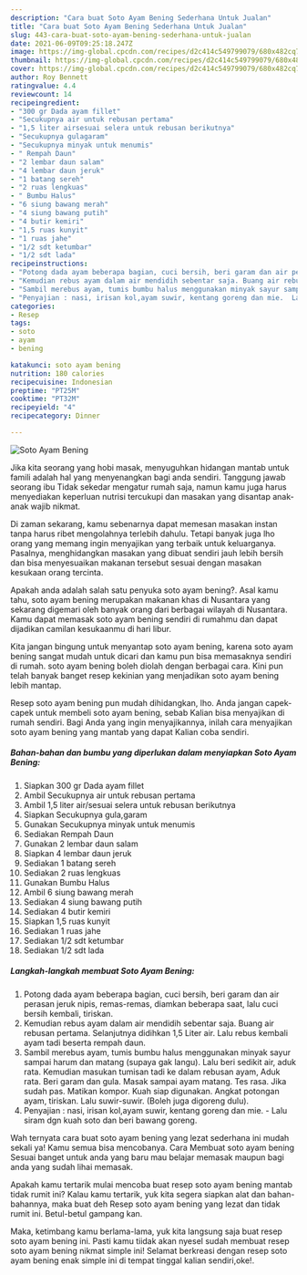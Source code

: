 ```yaml
---
description: "Cara buat Soto Ayam Bening Sederhana Untuk Jualan"
title: "Cara buat Soto Ayam Bening Sederhana Untuk Jualan"
slug: 443-cara-buat-soto-ayam-bening-sederhana-untuk-jualan
date: 2021-06-09T09:25:18.247Z
image: https://img-global.cpcdn.com/recipes/d2c414c549799079/680x482cq70/soto-ayam-bening-foto-resep-utama.jpg
thumbnail: https://img-global.cpcdn.com/recipes/d2c414c549799079/680x482cq70/soto-ayam-bening-foto-resep-utama.jpg
cover: https://img-global.cpcdn.com/recipes/d2c414c549799079/680x482cq70/soto-ayam-bening-foto-resep-utama.jpg
author: Roy Bennett
ratingvalue: 4.4
reviewcount: 14
recipeingredient:
- "300 gr Dada ayam fillet"
- "Secukupnya air untuk rebusan pertama"
- "1,5 liter airsesuai selera untuk rebusan berikutnya"
- "Secukupnya gulagaram"
- "Secukupnya minyak untuk menumis"
- " Rempah Daun"
- "2 lembar daun salam"
- "4 lembar daun jeruk"
- "1 batang sereh"
- "2 ruas lengkuas"
- " Bumbu Halus"
- "6 siung bawang merah"
- "4 siung bawang putih"
- "4 butir kemiri"
- "1,5 ruas kunyit"
- "1 ruas jahe"
- "1/2 sdt ketumbar"
- "1/2 sdt lada"
recipeinstructions:
- "Potong dada ayam beberapa bagian, cuci bersih, beri garam dan air perasan jeruk nipis, remas-remas, diamkan beberapa saat, lalu cuci bersih kembali, tiriskan."
- "Kemudian rebus ayam dalam air mendidih sebentar saja. Buang air rebusan pertama. Selanjutnya didihkan 1,5 Liter air. Lalu rebus kembali ayam tadi beserta rempah daun."
- "Sambil merebus ayam, tumis bumbu halus menggunakan minyak sayur sampai harum dan matang (supaya gak langu). Lalu beri sedikit air, aduk rata. Kemudian masukan tumisan tadi ke dalam rebusan ayam, Aduk rata. Beri garam dan gula. Masak sampai ayam matang. Tes rasa. Jika sudah pas. Matikan kompor. Kuah siap digunakan. Angkat potongan ayam, tiriskan. Lalu suwir-suwir. (Boleh juga digoreng dulu)."
- "Penyajian : nasi, irisan kol,ayam suwir, kentang goreng dan mie.  Lalu siram dgn kuah soto dan beri bawang goreng."
categories:
- Resep
tags:
- soto
- ayam
- bening

katakunci: soto ayam bening 
nutrition: 180 calories
recipecuisine: Indonesian
preptime: "PT25M"
cooktime: "PT32M"
recipeyield: "4"
recipecategory: Dinner

---
```



![Soto Ayam Bening](https://img-global.cpcdn.com/recipes/d2c414c549799079/680x482cq70/soto-ayam-bening-foto-resep-utama.jpg)

Jika kita seorang yang hobi masak, menyuguhkan hidangan mantab untuk famili adalah hal yang menyenangkan bagi anda sendiri. Tanggung jawab seorang ibu Tidak sekedar mengatur rumah saja, namun kamu juga harus menyediakan keperluan nutrisi tercukupi dan masakan yang disantap anak-anak wajib nikmat.

Di zaman  sekarang, kamu sebenarnya dapat memesan masakan instan tanpa harus ribet mengolahnya terlebih dahulu. Tetapi banyak juga lho orang yang memang ingin menyajikan yang terbaik untuk keluarganya. Pasalnya, menghidangkan masakan yang dibuat sendiri jauh lebih bersih dan bisa menyesuaikan makanan tersebut sesuai dengan masakan kesukaan orang tercinta. 



Apakah anda adalah salah satu penyuka soto ayam bening?. Asal kamu tahu, soto ayam bening merupakan makanan khas di Nusantara yang sekarang digemari oleh banyak orang dari berbagai wilayah di Nusantara. Kamu dapat memasak soto ayam bening sendiri di rumahmu dan dapat dijadikan camilan kesukaanmu di hari libur.

Kita jangan bingung untuk menyantap soto ayam bening, karena soto ayam bening sangat mudah untuk dicari dan kamu pun bisa memasaknya sendiri di rumah. soto ayam bening boleh diolah dengan berbagai cara. Kini pun telah banyak banget resep kekinian yang menjadikan soto ayam bening lebih mantap.

Resep soto ayam bening pun mudah dihidangkan, lho. Anda jangan capek-capek untuk membeli soto ayam bening, sebab Kalian bisa menyajikan di rumah sendiri. Bagi Anda yang ingin menyajikannya, inilah cara menyajikan soto ayam bening yang mantab yang dapat Kalian coba sendiri.

<!--inarticleads1-->

##### Bahan-bahan dan bumbu yang diperlukan dalam menyiapkan Soto Ayam Bening:

1. Siapkan 300 gr Dada ayam fillet
1. Ambil Secukupnya air untuk rebusan pertama
1. Ambil 1,5 liter air/sesuai selera untuk rebusan berikutnya
1. Siapkan Secukupnya gula,garam
1. Gunakan Secukupnya minyak untuk menumis
1. Sediakan  Rempah Daun
1. Gunakan 2 lembar daun salam
1. Siapkan 4 lembar daun jeruk
1. Sediakan 1 batang sereh
1. Sediakan 2 ruas lengkuas
1. Gunakan  Bumbu Halus
1. Ambil 6 siung bawang merah
1. Sediakan 4 siung bawang putih
1. Sediakan 4 butir kemiri
1. Siapkan 1,5 ruas kunyit
1. Sediakan 1 ruas jahe
1. Sediakan 1/2 sdt ketumbar
1. Sediakan 1/2 sdt lada




<!--inarticleads2-->

##### Langkah-langkah membuat Soto Ayam Bening:

1. Potong dada ayam beberapa bagian, cuci bersih, beri garam dan air perasan jeruk nipis, remas-remas, diamkan beberapa saat, lalu cuci bersih kembali, tiriskan.
1. Kemudian rebus ayam dalam air mendidih sebentar saja. Buang air rebusan pertama. Selanjutnya didihkan 1,5 Liter air. Lalu rebus kembali ayam tadi beserta rempah daun.
1. Sambil merebus ayam, tumis bumbu halus menggunakan minyak sayur sampai harum dan matang (supaya gak langu). Lalu beri sedikit air, aduk rata. Kemudian masukan tumisan tadi ke dalam rebusan ayam, Aduk rata. Beri garam dan gula. Masak sampai ayam matang. Tes rasa. Jika sudah pas. Matikan kompor. Kuah siap digunakan. Angkat potongan ayam, tiriskan. Lalu suwir-suwir. (Boleh juga digoreng dulu).
1. Penyajian : nasi, irisan kol,ayam suwir, kentang goreng dan mie.  - Lalu siram dgn kuah soto dan beri bawang goreng.




Wah ternyata cara buat soto ayam bening yang lezat sederhana ini mudah sekali ya! Kamu semua bisa mencobanya. Cara Membuat soto ayam bening Sesuai banget untuk anda yang baru mau belajar memasak maupun bagi anda yang sudah lihai memasak.

Apakah kamu tertarik mulai mencoba buat resep soto ayam bening mantab tidak rumit ini? Kalau kamu tertarik, yuk kita segera siapkan alat dan bahan-bahannya, maka buat deh Resep soto ayam bening yang lezat dan tidak rumit ini. Betul-betul gampang kan. 

Maka, ketimbang kamu berlama-lama, yuk kita langsung saja buat resep soto ayam bening ini. Pasti kamu tiidak akan nyesel sudah membuat resep soto ayam bening nikmat simple ini! Selamat berkreasi dengan resep soto ayam bening enak simple ini di tempat tinggal kalian sendiri,oke!.

